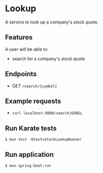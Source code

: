 # Lookup
A service to look up a company's stock quote.

## Features
A user will be able to:
- search for a company's stock quote

## Endpoints
- GET `/search/{symbol}`

## Example requests
- `curl localhost:8080/search/GOOGL`

## Run Karate tests
```
$ mvn test -Dtest=StockLookupRunner
```

## Run application
```
$ mvn spring-boot:run
```